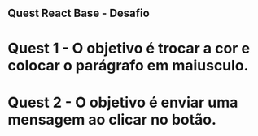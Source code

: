 ## Quest React Base - Desafio

# Quest 1 - O objetivo é trocar a cor e colocar o parágrafo em maiusculo.

# Quest 2 - O objetivo é enviar uma mensagem ao clicar no botão.

